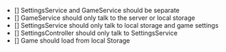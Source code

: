 - [] SettingsService and GameService should be separate
- [] GameService should only talk to the server or local storage
- [] SettingsService should only talk to local storage and game settings
- [] SettingsController should only talk to SettingsService
- [] Game should load from local Storage 